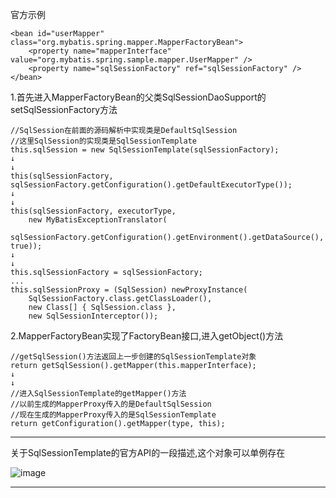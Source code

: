 官方示例

    <bean id="userMapper" class="org.mybatis.spring.mapper.MapperFactoryBean">
        <property name="mapperInterface" value="org.mybatis.spring.sample.mapper.UserMapper" />
        <property name="sqlSessionFactory" ref="sqlSessionFactory" />
    </bean>

1.首先进入MapperFactoryBean的父类SqlSessionDaoSupport的setSqlSessionFactory方法


    //SqlSession在前面的源码解析中实现类是DefaultSqlSession
    //这里SqlSession的实现类是SqlSessionTemplate
    this.sqlSession = new SqlSessionTemplate(sqlSessionFactory);
    ↓
    ↓
    this(sqlSessionFactory, sqlSessionFactory.getConfiguration().getDefaultExecutorType());
    ↓
    ↓
    this(sqlSessionFactory, executorType,
        new MyBatisExceptionTranslator(
            sqlSessionFactory.getConfiguration().getEnvironment().getDataSource(), true));
    ↓
    ↓
    this.sqlSessionFactory = sqlSessionFactory;
    ...
    this.sqlSessionProxy = (SqlSession) newProxyInstance(
        SqlSessionFactory.class.getClassLoader(),
        new Class[] { SqlSession.class },
        new SqlSessionInterceptor());

2.MapperFactoryBean实现了FactoryBean接口,进入getObject()方法

    //getSqlSession()方法返回上一步创建的SqlSessionTemplate对象
    return getSqlSession().getMapper(this.mapperInterface);
    ↓
    ↓
    //进入SqlSessionTemplate的getMapper()方法
    //以前生成的MapperProxy传入的是DefaultSqlSession
    //现在生成的MapperProxy传入的是SqlSessionTemplate
    return getConfiguration().getMapper(type, this);

---

关于SqlSessionTemplate的官方API的一段描述,这个对象可以单例存在

![image](https://user-images.githubusercontent.com/4274041/81561452-c7507280-93c5-11ea-8aa5-4f8e7c9b26bf.png)

---

